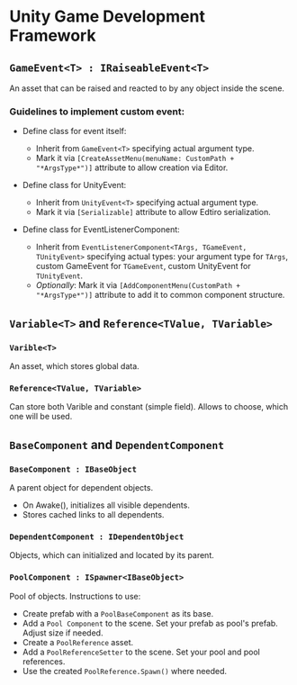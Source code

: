 # Unity Game Development Framework

## ```GameEvent<T> : IRaiseableEvent<T>```

An asset that can be raised and reacted to by any object inside the scene.

### Guidelines to implement custom event:

- Define class for event itself:
  - Inherit from ```GameEvent<T>``` specifying actual argument type.
  - Mark it via ```[CreateAssetMenu(menuName: CustomPath + "*ArgsType*")]``` attribute to allow creation via Editor.

- Define class for UnityEvent:
  - Inherit from ```UnityEvent<T>``` specifying actual argument type.
  - Mark it via ```[Serializable]``` attribute to allow Edtiro serialization.

- Define class for EventListenerComponent:
  - Inherit from ```EventListenerComponent<TArgs, TGameEvent, TUnityEvent>``` specifying actual types: your argument type for ```TArgs```, custom GameEvent for ```TGameEvent```, custom UnityEvent for ```TUnityEvent```.
  - *Optionally*: Mark it via ```[AddComponentMenu(CustomPath + "*ArgsType*")]``` attribute to add it to common component structure.

## ```Variable<T>``` and ```Reference<TValue, TVariable>```

### ```Varible<T>```

An asset, which stores global data. 

### ```Reference<TValue, TVariable>```

Can store both Varible and constant (simple field). Allows to choose, which one will be used. 

## ```BaseComponent``` and ```DependentComponent```

### ```BaseComponent : IBaseObject```
A parent object for dependent objects.

- On Awake(), initializes all visible dependents. 
- Stores cached links to all dependents.

### ```DependentComponent : IDependentObject```
Objects, which can initialized and located by its parent.

### ```PoolComponent : ISpawner<IBaseObject>```
Pool of objects. Instructions to use:
- Create prefab with a ```PoolBaseComponent``` as its base.
- Add a ```Pool Component``` to the scene. Set your prefab as pool's prefab. Adjust size if needed.
- Create a ```PoolReference``` asset. 
- Add a ```PoolReferenceSetter``` to the scene. Set your pool and pool references.
- Use the created ```PoolReference.Spawn()``` where needed.
